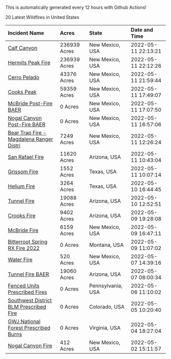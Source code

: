 This is automatically generated every 12 hours with Github Actions!

20 Latest Wildfires in United States

 | Incident Name | Acres | State | Date and Time |
|:---|:---|:---|:---|
| [Calf Canyon](https://inciweb.nwcg.gov/incident/8069/) | 236939 Acres | New Mexico, USA | 2022-05-11 22:13:21 |
| [Hermits Peak Fire](https://inciweb.nwcg.gov/incident/8049/) | 236939 Acres | New Mexico, USA | 2022-05-11 22:12:26 |
| [Cerro Pelado](https://inciweb.nwcg.gov/incident/8075/) | 43376 Acres | New Mexico, USA | 2022-05-11 21:59:44 |
| [Cooks Peak](https://inciweb.nwcg.gov/incident/8066/) | 59359 Acres | New Mexico, USA | 2022-05-11 17:49:07 |
| [McBride Post-Fire BAER](https://inciweb.nwcg.gov/incident/8080/) | 0 Acres | New Mexico, USA | 2022-05-11 17:07:50 |
| [Nogal Canyon Post-Fire BAER](https://inciweb.nwcg.gov/incident/8072/) | 0 Acres | New Mexico, USA | 2022-05-11 16:57:06 |
| [Bear Trap Fire - Magdalena Ranger Distri](https://inciweb.nwcg.gov/incident/8093/) | 7249 Acres | New Mexico, USA | 2022-05-11 12:26:24 |
| [San Rafael Fire ](https://inciweb.nwcg.gov/incident/8100/) | 11620 Acres | Arizona, USA | 2022-05-11 10:43:04 |
| [Grissom Fire](https://inciweb.nwcg.gov/incident/8099/) | 1552 Acres | Texas, USA | 2022-05-11 10:07:14 |
| [Helium Fire](https://inciweb.nwcg.gov/incident/8101/) | 3264 Acres | Texas, USA | 2022-05-10 16:44:45 |
| [Tunnel Fire](https://inciweb.nwcg.gov/incident/8068/) | 19088 Acres | Arizona, USA | 2022-05-10 12:52:51 |
| [Crooks Fire](https://inciweb.nwcg.gov/incident/8067/) | 9402 Acres | Arizona, USA | 2022-05-09 19:28:08 |
| [McBride Fire](https://inciweb.nwcg.gov/incident/8061/) | 6159 Acres | New Mexico, USA | 2022-05-09 16:47:11 |
| [Bitterroot Spring RX Fire 2022](https://inciweb.nwcg.gov/incident/8024/) | 0 Acres | Montana, USA | 2022-05-09 11:07:02 |
| [Water Fire](https://inciweb.nwcg.gov/incident/8089/) | 520 Acres | New Mexico, USA | 2022-05-07 14:39:16 |
| [Tunnel Fire BAER](https://inciweb.nwcg.gov/incident/8088/) | 19060 Acres | Arizona, USA | 2022-05-07 08:00:34 |
| [Fenced Units Prescribed Fires](https://inciweb.nwcg.gov/incident/8098/) | 0 Acres | Pennsylvania, USA | 2022-05-06 11:10:02 |
| [Southwest District BLM Prescribed Fire ](https://inciweb.nwcg.gov/incident/7852/) | 0 Acres | Colorado, USA | 2022-05-05 10:20:40 |
| [GWJ National Forest Prescribed Burns](https://inciweb.nwcg.gov/incident/7945/) | 0 Acres | Virginia, USA | 2022-05-04 18:27:04 |
| [Nogal Canyon Fire](https://inciweb.nwcg.gov/incident/8062/) | 412 Acres | New Mexico, USA | 2022-05-02 15:11:57 |
